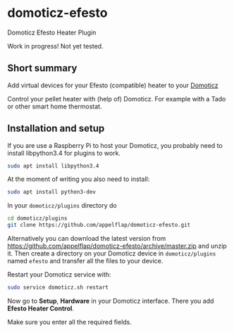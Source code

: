 # domoticz-efesto
Domoticz Efesto Heater Plugin

Work in progress! Not yet tested.

Short summary
-------------

Add virtual devices for your Efesto (compatible) heater to your [Domoticz](https://www.domoticz.com/)

Control your pellet heater with (help of) Domoticz. For example with a Tado or other smart home thermostat.

Installation and setup
----------------------

If you are use a Raspberry Pi to host your Domoticz, you probably need to install libpython3.4 for plugins to work.

```bash
sudo apt install libpython3.4
```

At the moment of writing you also need to install:

```bash
sudo apt install python3-dev
```

In your `domoticz/plugins` directory do

```bash
cd domoticz/plugins
git clone https://github.com/appelflap/domoticz-efesto.git
```

Alternatively you can download the latest version from
https://github.com/appelflap/domoticz-efesto/archive/master.zip
and unzip it. Then create a directory on your Domoticz device
in `domoticz/plugins` named `efesto` and transfer all the
files to your device.

Restart your Domoticz service with:

```bash
sudo service domoticz.sh restart
```

Now go to **Setup**, **Hardware** in your Domoticz interface. There you add
**Efesto Heater Control**.

Make sure you enter all the required fields.
